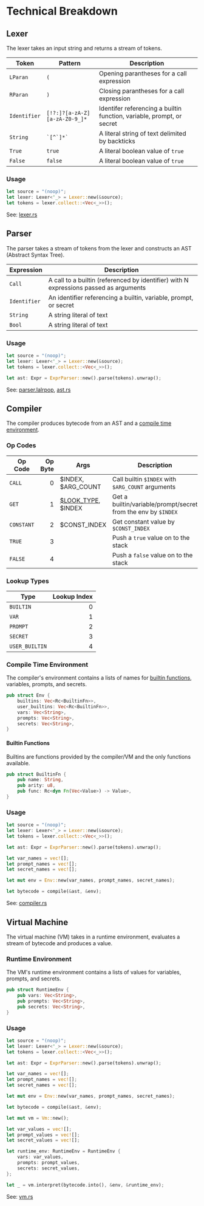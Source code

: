 # Technical Breakdown

## Lexer

The lexer takes an input string and returns a stream of tokens.

| Token        | Pattern                       | Description                                                           |
| ------------ | ----------------------------- | --------------------------------------------------------------------- |
| `LParan`     | `(`                           | Opening parantheses for a call expression                             |
| `RParan`     | `)`                           | Closing parantheses for a call expression                             |
| `Identifier` | `[!?:]?[a-zA-Z][a-zA-Z0-9_]*` | Identifer referencing a builtin function, variable, prompt, or secret |
| `String`     | `` `[^`]*` ``                 | A literal string of text delimited by backticks                       |
| `True`       | `true`                        | A literal boolean value of `true`                                     |
| `False`      | `false`                       | A literal boolean value of `true`                                     |

### Usage

```rust
let source = "(noop)";
let lexer: Lexer<'_> = Lexer::new(&source);
let tokens = lexer.collect::<Vec<_>>();
```

See: [lexer.rs](./src/lexer.rs)

## Parser

The parser takes a stream of tokens from the lexer and constructs an AST (Abstract Syntax Tree).

| Expression   | Description                                                                           |
| ------------ | ------------------------------------------------------------------------------------- |
| `Call`       | A call to a builtin (referenced by identifier) with N expressions passed as arguments |
| `Identifier` | An identifier referencing a builtin, variable, prompt, or secret                      |
| `String`     | A string literal of text                                                              |
| `Bool`       | A string literal of text                                                              |

### Usage

```rust
let source = "(noop)";
let lexer: Lexer<'_> = Lexer::new(&source);
let tokens = lexer.collect::<Vec<_>>();

let ast: Expr = ExprParser::new().parse(tokens).unwrap();
```

See: [parser.lalrpop](./src/parser.lalrpop), [ast.rs](./src/ast.rs)

## Compiler

The compiler produces bytecode from an AST and a [compile time environment](#compile-time-environment).

### Op Codes

| Op Code    | Op Byte | Args                                | Description                                                   |
| ---------- | ------: | ----------------------------------- | ------------------------------------------------------------- |
| `CALL`     |       0 | $INDEX, $ARG_COUNT                  | Call builtin `$INDEX` with `$ARG_COUNT` arguments             |
| `GET`      |       1 | [$LOOK_TYPE](#lookup-types), $INDEX | Get a builtin/variable/prompt/secret from the env by `$INDEX` |
| `CONSTANT` |       2 | $CONST_INDEX                        | Get constant value by `$CONST_INDEX`                          |
| `TRUE`     |       3 |                                     | Push a `true` value on to the stack                           |
| `FALSE`    |       4 |                                     | Push a `false` value on to the stack                          |

### Lookup Types

| Type           | Lookup Index |
| -------------- | -----------: |
| `BUILTIN`      |            0 |
| `VAR`          |            1 |
| `PROMPT`       |            2 |
| `SECRET`       |            3 |
| `USER_BUILTIN` |            4 |

### Compile Time Environment

The compiler's environment contains a lists of names for [builtin functions](#builtin-functions), variables, prompts, and secrets.

```rust
pub struct Env {
    builtins: Vec<Rc<BuiltinFn>>,
    user_builtins: Vec<Rc<BuiltinFn>>,
    vars: Vec<String>,
    prompts: Vec<String>,
    secrets: Vec<String>,
}
```

#### Builtin Functions

Builtins are functions provided by the compiler/VM and the only functions available.

```rust
pub struct BuiltinFn {
    pub name: String,
    pub arity: u8,
    pub func: Rc<dyn Fn(Vec<Value>) -> Value>,
}
```

### Usage

```rust
let source = "(noop)";
let lexer: Lexer<'_> = Lexer::new(&source);
let tokens = lexer.collect::<Vec<_>>();

let ast: Expr = ExprParser::new().parse(tokens).unwrap();

let var_names = vec![];
let prompt_names = vec![];
let secret_names = vec![];

let mut env = Env::new(var_names, prompt_names, secret_names);

let bytecode = compile(&ast, &env);
```

See: [compiler.rs](./src/compiler.rs)

## Virtual Machine

The virtual machine (VM) takes in a runtime environment, evaluates a stream of bytecode and produces a value.

### Runtime Environment

The VM's runtime environment contains a lists of values for variables, prompts, and secrets.

```rust
pub struct RuntimeEnv {
    pub vars: Vec<String>,
    pub prompts: Vec<String>,
    pub secrets: Vec<String>,
}
```

### Usage

```rust
let source = "(noop)";
let lexer: Lexer<'_> = Lexer::new(&source);
let tokens = lexer.collect::<Vec<_>>();

let ast: Expr = ExprParser::new().parse(tokens).unwrap();

let var_names = vec![];
let prompt_names = vec![];
let secret_names = vec![];

let mut env = Env::new(var_names, prompt_names, secret_names);

let bytecode = compile(&ast, &env);

let mut vm = Vm::new();

let var_values = vec![];
let prompt_values = vec![];
let secret_values = vec![];

let runtime_env: RuntimeEnv = RuntimeEnv {
    vars: var_values,
    prompts: prompt_values,
    secrets: secret_values,
};

let _ = vm.interpret(bytecode.into(), &env, &runtime_env);
```

See: [vm.rs](./src/vm.rs)
